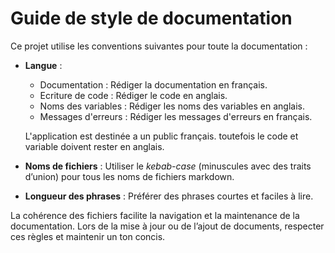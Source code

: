 # Guide de style de documentation

Ce projet utilise les conventions suivantes pour toute la documentation :

- **Langue** :

  - Documentation : Rédiger la documentation en français.
  - Ecriture de code : Rédiger le code en anglais.
  - Noms des variables : Rédiger les noms des variables en anglais.
  - Messages d'erreurs : Rédiger les messages d'erreurs en français.

  L'application est destinée a un public français. toutefois le code et variable doivent rester en anglais.

- **Noms de fichiers** : Utiliser le _kebab-case_ (minuscules avec des traits d’union) pour tous les noms de fichiers markdown.
- **Longueur des phrases** : Préférer des phrases courtes et faciles à lire.

La cohérence des fichiers facilite la navigation et la maintenance de la documentation. Lors de la mise à jour ou de l’ajout de documents, respecter ces règles et maintenir un ton concis.
